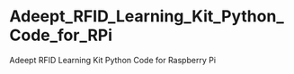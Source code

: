# Adeept_RFID_Learning_Kit_Python_Code_for_RPi
Adeept RFID Learning Kit Python Code for Raspberry Pi
